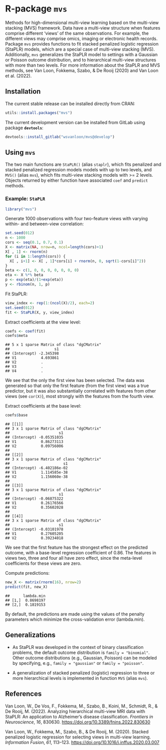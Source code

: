 # R-package **`mvs`**

Methods for high-dimensional multi-view learning based on the multi-view
stacking (MVS) framework. Data have a multi-view structure when features
comprise different ‘views’ of the same observations. For example, the
different views may comprise omics, imaging or electronic health
records. Package `mvs` provides functions to fit stacked penalized
logistic regression (StaPLR) models, which are a special case of
multi-view stacking (MVS). Additionally, `mvs` generalizes the StaPLR
model to settings with a Gaussian or Poisson outcome distribution, and
to hierarchical multi-view structures with more than two levels. For
more information about the StaPLR and MVS methods, see Van Loon,
Fokkema, Szabo, & De Rooij (2020) and Van Loon et al. (2022).

## Installation

The current stable release can be installed directly from CRAN:

``` r
utils::install.packages("mvs")
```

The current development version can be installed from GitLab using
package **`devtools`**:

``` r
devtools::install_gitlab("wsvanloon/mvs@develop")
```

## Using **`mvs`**

The two main functions are `StaPLR()` (alias `staplr`), which fits
penalized and stacked penalized regression models models with up to two
levels, and `MVS()` (alias `mvs`), which fits multi-view stacking models
with \>= 2 levels. Objects returned by either function have associated
`coef` and `predict` methods.

### Example: `StaPLR`

``` r
library("mvs")
```

Generate 1000 observations with four two-feature views with varying
within- and between-view correlation:

``` r
set.seed(012)
n <- 1000
cors <- seq(0.1, 0.7, 0.1)
X <- matrix(NA, nrow=n, ncol=length(cors)+1)
X[ , 1] <- rnorm(n)
for (i in 1:length(cors)) {
  X[ , i+1] <- X[ , 1]*cors[i] + rnorm(n, 0, sqrt(1-cors[i]^2))
}
beta <- c(1, 0, 0, 0, 0, 0, 0, 0)
eta <- X %*% beta
p <- exp(eta)/(1+exp(eta))
y <- rbinom(n, 1, p)
```

Fit StaPLR:

``` r
view_index <- rep(1:(ncol(X)/2), each=2)
set.seed(012)
fit <- StaPLR(X, y, view_index)
```

Extract coefficients at the view level:

``` r
coefs <- coef(fit)
coefs$meta
```

    ## 5 x 1 sparse Matrix of class "dgCMatrix"
    ##                    s1
    ## (Intercept) -2.345398
    ## V1           4.693861
    ## V2           .       
    ## V3           .       
    ## V4           .

We see that the only the first view has been selected. The data was
generated so that only the first feature (from the first view) was a
true predictor, but it was also substantially correlated with features
from other views (see `cor(X)`), most strongly with the features from
the fourth view.

Extract coefficients at the base level:

``` r
coefs$base
```

    ## [[1]]
    ## 3 x 1 sparse Matrix of class "dgCMatrix"
    ##                      s1
    ## (Intercept) -0.05351035
    ## V1           0.86273113
    ## V2           0.09756006
    ## 
    ## [[2]]
    ## 3 x 1 sparse Matrix of class "dgCMatrix"
    ##                        s1
    ## (Intercept) -6.402186e-02
    ## V1           1.114585e-38
    ## V2           1.156060e-38
    ## 
    ## [[3]]
    ## 3 x 1 sparse Matrix of class "dgCMatrix"
    ##                      s1
    ## (Intercept) -0.06875322
    ## V1           0.26176566
    ## V2           0.35602028
    ## 
    ## [[4]]
    ## 3 x 1 sparse Matrix of class "dgCMatrix"
    ##                      s1
    ## (Intercept) -0.03101978
    ## V1           0.27605205
    ## V2           0.39234018

We see that the first feature has the strongest effect on the predicted
outcome, with a base-level regression coefficient of 0.86. The features
in views two, three and four all have zero effect, since the meta-level
coefficients for these views are zero.

Compute predictions:

``` r
new_X <- matrix(rnorm(16), nrow=2)
predict(fit, new_X)
```

    ##      lambda.min
    ## [1,]  0.8698197
    ## [2,]  0.1819153

By default, the predictions are made using the values of the penalty
parameters which minimize the cross-validation error (lambda.min).

## Generalizations

-   As StaPLR was developed in the context of binary classification
    problems, the default outcome distribution is `family = "binomial"`.
    Other outcome distributions (e.g., Gaussian, Poisson) can be modeled
    by specifying, e.g., `family = "gaussian"` or `family = "poisson"`.

-   A generalization of stacked penalized (logistic) regression to three
    or more hierarchical levels is implemented in function `MVS` (alias
    `mvs`).

## References

Van Loon, W., De Vos, F., Fokkema, M., Szabo, B., Koini, M., Schmidt,
R., & De Rooij, M. (2022). Analyzing hierarchical multi-view MRI data
with StaPLR: An application to Alzheimer’s disease classification.
*Frontiers in Neuroscience*, *16*, 830630.
<https://doi.org/10.3389/fnins.2022.830630>

Van Loon, W., Fokkema, M., Szabo, B., & De Rooij, M. (2020). Stacked
penalized logistic regression for selecting views in multi-view
learning. *Information Fusion*, *61*, 113–123.
<https://doi.org/10.1016/j.inffus.2020.03.007>
